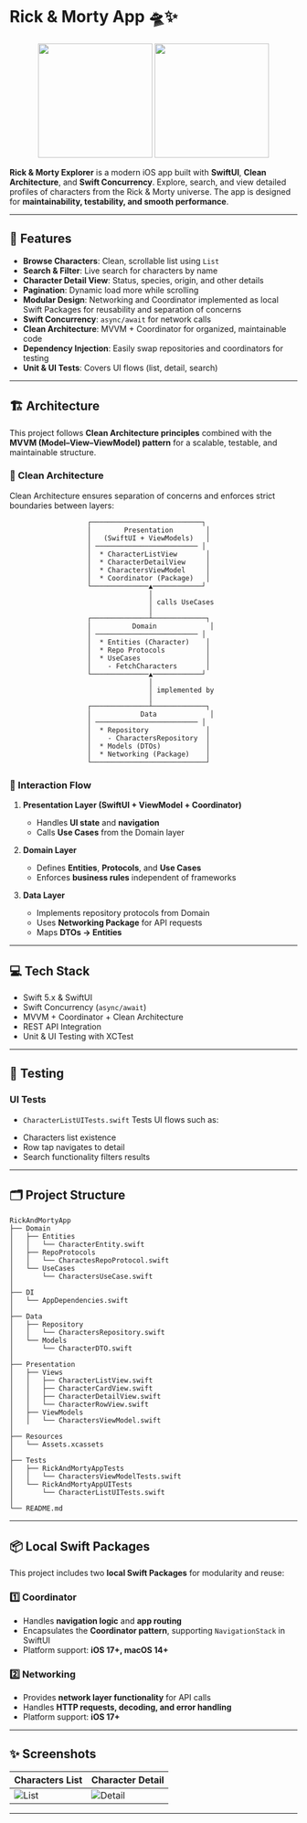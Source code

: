 

# Rick & Morty App 🛸✨

<p align="center">  
   <img src="https://github.com/user-attachments/assets/41e78468-9df0-4aa3-858b-d343f421e177" width="200" />  
   <img src="https://github.com/user-attachments/assets/220d334e-f809-4a44-9d6f-5d74f3d68341" width="200" />  
</p>  

**Rick & Morty Explorer** is a modern iOS app built with **SwiftUI**, **Clean Architecture**, and **Swift Concurrency**. Explore, search, and view detailed profiles of characters from the Rick & Morty universe. The app is designed for **maintainability, testability, and smooth performance**.

---

## 🚀 Features

* **Browse Characters**: Clean, scrollable list using `List`
* **Search & Filter**: Live search for characters by name
* **Character Detail View**: Status, species, origin, and other details
* **Pagination**: Dynamic load more while scrolling
* **Modular Design**: Networking and Coordinator implemented as local Swift Packages for reusability and separation of concerns
* **Swift Concurrency**: `async/await` for network calls
* **Clean Architecture**: MVVM + Coordinator for organized, maintainable code
* **Dependency Injection**: Easily swap repositories and coordinators for testing
* **Unit & UI Tests**: Covers UI flows (list, detail, search)

---

## 🏗 Architecture

This project follows **Clean Architecture principles** combined with the **MVVM (Model–View–ViewModel) pattern** for a scalable, testable, and maintainable structure.

### 🧩 Clean Architecture

Clean Architecture ensures separation of concerns and enforces strict boundaries between layers:

```text
                   ┌───────────────────────────┐
                   │        Presentation        │
                   │   (SwiftUI + ViewModels)   │
                   │ ───────────────────────── │
                   │  * CharacterListView       │
                   │  * CharacterDetailView     │
                   │  * CharactersViewModel     │
                   │  * Coordinator (Package)   │
                   └──────────────▲────────────┘
                                  │
                                  │ calls UseCases
                                  │
                   ┌──────────────┴─────────────┐
                   │          Domain             │
                   │ ───────────────────────── │
                   │  * Entities (Character)    │
                   │  * Repo Protocols          │
                   │  * UseCases                │
                   │    - FetchCharacters       │
                   └──────────────▲────────────┘
                                  │
                                  │ implemented by
                                  │
                   ┌──────────────┴─────────────┐
                   │            Data             │
                   │ ───────────────────────── │
                   │  * Repository              │
                   │    - CharactersRepository  │
                   │  * Models (DTOs)           │
                   │  * Networking (Package)    │
                   └────────────────────────────┘
```

### 🔑 Interaction Flow

1. **Presentation Layer (SwiftUI + ViewModel + Coordinator)**

   * Handles **UI state** and **navigation**
   * Calls **Use Cases** from the Domain layer

2. **Domain Layer**

   * Defines **Entities**, **Protocols**, and **Use Cases**
   * Enforces **business rules** independent of frameworks

3. **Data Layer**

   * Implements repository protocols from Domain
   * Uses **Networking Package** for API requests
   * Maps **DTOs → Entities**

---

## 💻 Tech Stack

* Swift 5.x & SwiftUI
* Swift Concurrency (`async/await`)
* MVVM + Coordinator + Clean Architecture
* REST API Integration
* Unit & UI Testing with XCTest

---

## 🧪 Testing

### UI Tests

* `CharacterListUITests.swift`
  Tests UI flows such as:

- Characters list existence
- Row tap navigates to detail
- Search functionality filters results

---

## 🗂 Project Structure

```
RickAndMortyApp
├── Domain
│   ├── Entities
│   │   └── CharacterEntity.swift
│   ├── RepoProtocols
│   │   └── CharactesRepoProtocol.swift
│   └── UseCases
│       └── CharactersUseCase.swift
│
├── DI
│   └── AppDependencies.swift
│
├── Data
│   ├── Repository
│   │   └── CharactersRepository.swift
│   └── Models
│       └── CharacterDTO.swift
│
├── Presentation
│   ├── Views
│   │   ├── CharacterListView.swift
│   │   ├── CharacterCardView.swift
│   │   ├── CharacterDetailView.swift
│   │   └── CharacterRowView.swift
│   ├── ViewModels
│   │   └── CharactersViewModel.swift
│
├── Resources
│   └── Assets.xcassets
│
├── Tests
│   ├── RickAndMortyAppTests
│   │   └── CharactersViewModelTests.swift
│   └── RickAndMortyAppUITests
│       └── CharacterListUITests.swift
│
└── README.md
```

---

## 📦 Local Swift Packages

This project includes two **local Swift Packages** for modularity and reuse:

### 1️⃣ Coordinator

* Handles **navigation logic** and **app routing**
* Encapsulates the **Coordinator pattern**, supporting `NavigationStack` in SwiftUI
* Platform support: **iOS 17+, macOS 14+**

### 2️⃣ Networking

* Provides **network layer functionality** for API calls
* Handles **HTTP requests, decoding, and error handling**
* Platform support: **iOS 17+**

---

## ✨ Screenshots

| Characters List                                                                          | Character Detail                                                                           |
| ---------------------------------------------------------------------------------------- | ------------------------------------------------------------------------------------------ |
| ![List](https://github.com/user-attachments/assets/41e78468-9df0-4aa3-858b-d343f421e177) | ![Detail](https://github.com/user-attachments/assets/220d334e-f809-4a44-9d6f-5d74f3d68341) |

---


